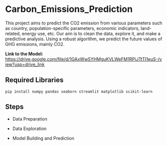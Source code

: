 # Carbon_Emissions_Prediction

This project aims to predict the CO2 emission from various parameters such as country, population-specific parameters, economic indicators, land-related, energy use, etc. Our aim is to clean the data, explore it, and make a predictive analysis. Using a robust algorithm, we predict the future values of GHG emissions, mainly CO2.

**Link to the Model:**
https://drive.google.com/file/d/1GAxWwSYHMguKVLWeFM1RPiJTtTI1euS-/view?usp=drive_link


## Required Libraries
```pip install numpy pandas seaborn streamlit matplotlib scikit-learn```
    
## Steps

- Data Preparation

- Data Exploration

- Model Building and Prediction

